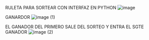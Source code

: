 RULETA PARA SORTEAR CON INTERFAZ EN PYTHON
![image](https://github.com/user-attachments/assets/39c356a5-665d-469e-8a27-d8c44b7fb4de)

GANARDOR
![image (1)](https://github.com/user-attachments/assets/1bf180c4-5e6c-4d38-91cd-faf7da638de8)

EL GANADOR DEL PRIMERO SALE DEL SORTEO Y ENTRA  EL SGTE GANADOR
![image (2)](https://github.com/user-attachments/assets/e1a43c6e-d59e-4aca-b38f-0adb7b6e789f)



